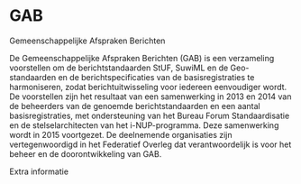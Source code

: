 # GAB
Gemeenschappelijke Afspraken Berichten

De Gemeenschappelijke Afspraken Berichten (GAB) is een verzameling voorstellen om de berichtstandaarden StUF, SuwiML en de Geo-standaarden en de berichtspecificaties van de basisregistraties te harmoniseren, zodat berichtuitwisseling voor iedereen eenvoudiger wordt.
De voorstellen zijn het resultaat van een samenwerking in 2013 en 2014 van de beheerders van de genoemde berichtstandaarden en een aantal basisregistraties, met ondersteuning van het Bureau Forum Standaardisatie en de stelselarchitecten van het i-NUP-programma. Deze samenwerking wordt in 2015 voortgezet. De deelnemende organisaties zijn vertegenwoordigd in het Federatief Overleg dat verantwoordelijk is voor het beheer en de doorontwikkeling van GAB.

Extra informatie
